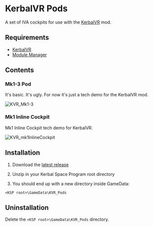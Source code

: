 # KerbalVR Pods

A set of IVA cockpits for use with the [KerbalVR](https://github.com/Vivero/Kerbal-VR) mod.


## Requirements

- [KerbalVR](https://github.com/Vivero/Kerbal-VR)
- [Module Manager](https://forum.kerbalspaceprogram.com/index.php?/topic/50533-141-module-manager-307-may-5th-2018-its-dangerous-to-go-alone-take-those-cats-with-you/)


## Contents

### Mk1-3 Pod

It's basic. It's ugly. For now it's just a tech demo for the KerbalVR mod.

![KVR_Mk1-3](https://imgur.com/kRpwMCR.png)

### Mk1 Inline Cockpit

Mk1 Inline Cockpit tech demo for KerbalVR.

![KVR_mk1InlineCockpit](https://imgur.com/uM8mbt7.png)


## Installation

1. Download the [latest release](https://github.com/Vivero/KVR-Pods/releases)

2. Unzip in your Kerbal Space Program root directory

3. You should end up with a new directory inside GameData:

```
<KSP root>\GameData\KVR_Pods
```


## Uninstallation

Delete the `<KSP root>\GameData\KVR_Pods` directory.

